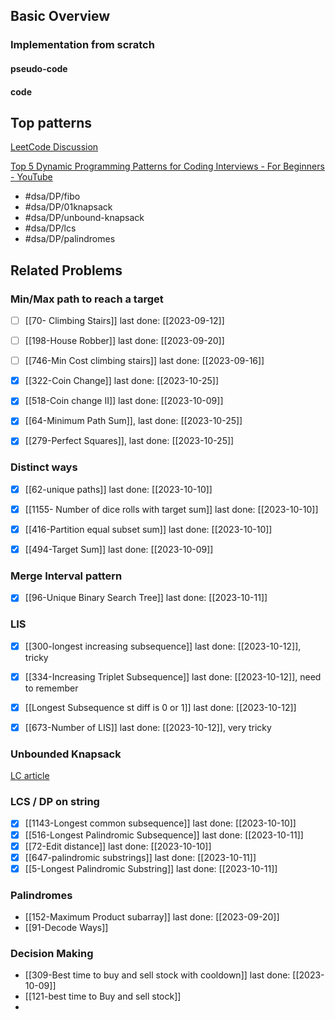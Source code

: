 ## Basic Overview

### Implementation from scratch
#### pseudo-code

#### code

## Top patterns
[LeetCode Discussion](https://leetcode.com/discuss/study-guide/458695/Dynamic-Programming-Patterns)

[Top 5 Dynamic Programming Patterns for Coding Interviews - For Beginners - YouTube](https://www.youtube.com/watch?v=mBNrRy2_hVs&list=PLot-Xpze53lcvx_tjrr_m2lgD2NsRHlNO&index=5)

- #dsa/DP/fibo
- #dsa/DP/01knapsack
- #dsa/DP/unbound-knapsack
- #dsa/DP/lcs
- #dsa/DP/palindromes

## Related Problems

### Min/Max path to reach a target

- [ ] [[70- Climbing Stairs]] last done: [[2023-09-12]]
- [ ] [[198-House Robber]] last done: [[2023-09-20]]
- [ ] [[746-Min Cost climbing stairs]] last done: [[2023-09-16]]
- [x] [[322-Coin Change]] last done: [[2023-10-25]]
- [x] [[518-Coin change II]] last done: [[2023-10-09]]
- [x] [[64-Minimum Path Sum]], last done: [[2023-10-25]]
- [x] [[279-Perfect Squares]], last done: [[2023-10-25]]


### Distinct ways
- [x] [[62-unique paths]] last done: [[2023-10-10]]
- [x] [[1155- Number of dice rolls with target sum]] last done: [[2023-10-10]]
- [x] [[416-Partition equal subset sum]] last done: [[2023-10-10]]
- [x] [[494-Target Sum]] last done: [[2023-10-09]]


### Merge Interval pattern
- [x] [[96-Unique Binary Search Tree]] last done: [[2023-10-11]]


### LIS
- [x] [[300-longest increasing subsequence]] last done: [[2023-10-12]], tricky
- [x] [[334-Increasing Triplet Subsequence]] last done: [[2023-10-12]], need to remember
- [x] [[Longest Subsequence st diff is 0 or 1]] last done: [[2023-10-12]]
- [x] [[673-Number of LIS]] last done: [[2023-10-12]], very tricky


### Unbounded Knapsack
[LC article](https://leetcode.com/discuss/study-guide/1200320/Thief-with-a-knapsack-a-series-of-crimes)


### LCS / DP on string
- [x] [[1143-Longest common subsequence]] last done: [[2023-10-10]]
- [x] [[516-Longest Palindromic Subsequence]] last done: [[2023-10-11]]
- [x] [[72-Edit distance]] last done: [[2023-10-10]]
- [x] [[647-palindromic substrings]] last done: [[2023-10-11]]
- [x] [[5-Longest Palindromic Substring]] last done: [[2023-10-11]]

### Palindromes

- [[152-Maximum Product subarray]] last done: [[2023-09-20]]
- [[91-Decode Ways]]
### Decision Making
- [[309-Best time to buy and sell stock with cooldown]] last done: [[2023-10-09]]
- [[121-best time to Buy and sell stock]]
- 


